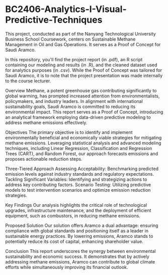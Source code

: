 # BC2406-Analytics-I-Visual-Predictive-Techniques
This project, conducted as part of the Nanyang Technological University Business School Coursework, centers on Sustainable Methane Management in Oil and Gas Operations. It serves as a Proof of Concept for Saudi Aramco.

In this repository, you'll find the project report (in .pdf), an R script containing our modeling and results (in .R), and the cleaned dataset used for analytics purposes (in .csv). While the Proof of Concept was tailored for Saudi Aramco, it is to note that the project presentation was made internally to the course lecturer.

Overview
Methane, a potent greenhouse gas contributing significantly to global warming, has prompted increased attention from environmentalists, policymakers, and industry leaders. In alignment with international sustainability goals, Saudi Aramco is committed to reducing its environmental impact. This report serves as a Proof of Concept, introducing an analytical framework employing data-driven predictive modeling to address methane emissions effectively.

Objectives
The primary objective is to identify and implement environmentally beneficial and economically viable strategies for mitigating methane emissions. Leveraging statistical analysis and advanced modeling techniques, including Linear Regression, Classification and Regression Trees (CART), and Random Forest, our approach forecasts emissions and proposes actionable reduction steps.

Three-Tiered Approach
Assessing Acceptability: Benchmarking predicted emission levels against industry standards and regulatory expectations.
Tackling Significant Variables: Identifying and strategizing actions to address key contributing factors.
Scenario Testing: Utilizing predictive models to test intervention scenarios and optimize emission reduction strategies.

Key Findings
Our analysis highlights the critical role of technological upgrades, infrastructure maintenance, and the deployment of efficient equipment, such as combustors, in reducing methane emissions.

Proposed Solution
Our solution offers Aramco a dual advantage: ensuring compliance with global standards and positioning itself as a leader in sustainable energy practices. By lowering emissions, Aramco stands to potentially reduce its cost of capital, enhancing shareholder value.

Conclusion
This report underscores the synergy between environmental sustainability and economic success. It demonstrates that by actively addressing methane emissions, Aramco can contribute to global climate efforts while simultaneously improving its financial outlook.
